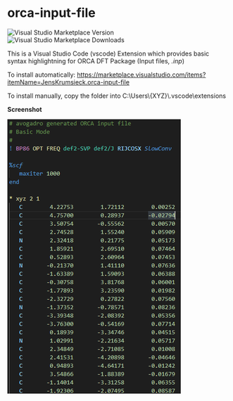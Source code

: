 # orca-input-file
![Visual Studio Marketplace Version](https://vsmarketplacebadge.apphb.com/version/JensKrumsieck.orca-input-file.svg)![Visual Studio Marketplace Downloads](https://img.shields.io/visual-studio-marketplace/i/JensKrumsieck.orca-input-file)


This is a Visual Studio Code (vscode) Extension which provides basic syntax highlightning for ORCA DFT Package (Input files, *.inp*)

To install automatically: https://marketplace.visualstudio.com/items?itemName=JensKrumsieck.orca-input-file

To install manually, copy the folder into C:\Users\\{XYZ}\\.vscode\extensions

**Screenshot**

![screen](https://github.com/JensKrumsieck/orca-input-file/blob/master/assets/screen.png?raw=true)
